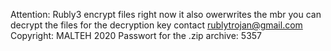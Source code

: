 Attention:
Rubly3 encrypt files right now it also owerwrites the mbr 
you can decrypt the files for the decryption key contact rublytrojan@gmail.com
Copyright: MALTEH 2020
Passwort for the .zip archive: 5357
